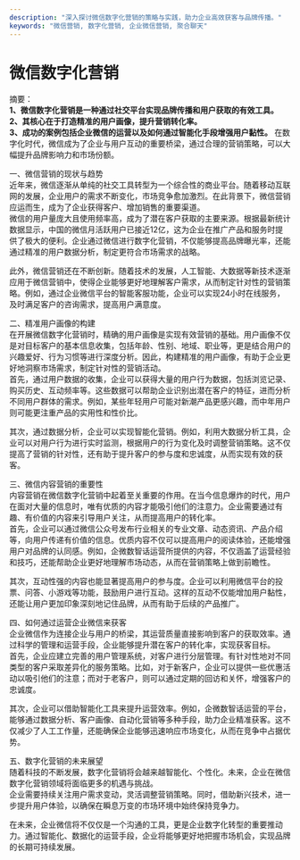 ```yaml
---
description: "深入探讨微信数字化营销的策略与实践，助力企业高效获客与品牌传播。"
keywords: "微信营销, 数字化营销, 企业微信营销, 聚合聊天"
---
```

# 微信数字化营销

摘要：  
**1、微信数字化营销是一种通过社交平台实现品牌传播和用户获取的有效工具。**  
**2、其核心在于打造精准的用户画像，提升营销转化率。**  
**3、成功的案例包括企业微信的运营以及如何通过智能化手段增强用户黏性。** 在数字化时代，微信成为了企业与用户互动的重要桥梁，通过合理的营销策略，可以大幅提升品牌影响力和市场份额。

一、微信营销的现状与趋势  
近年来，微信逐渐从单纯的社交工具转型为一个综合性的商业平台。随着移动互联网的发展，企业用户的需求不断变化，市场竞争愈加激烈。在此背景下，微信营销应运而生，成为了企业获得客户、增加销售的重要渠道。  
微信的用户量庞大且使用频率高，成为了潜在客户获取的主要来源。根据最新统计数据显示，中国的微信月活跃用户已接近12亿，这为企业在推广产品和服务时提供了极大的便利。企业通过微信进行数字化营销，不仅能够提高品牌曝光率，还能通过精准的用户数据分析，制定更符合市场需求的战略。

此外，微信营销还在不断创新。随着技术的发展，人工智能、大数据等新技术逐渐应用于微信营销中，使得企业能够更好地理解客户需求，从而制定针对性的营销策略。例如，通过企业微信平台的智能客服功能，企业可以实现24小时在线服务，及时满足客户的咨询需求，提高用户满意度。

二、精准用户画像的构建  
在开展微信数字化营销时，精确的用户画像是实现有效营销的基础。用户画像不仅是对目标客户的基本信息收集，包括年龄、性别、地域、职业等，更是结合用户的兴趣爱好、行为习惯等进行深度分析。因此，构建精准的用户画像，有助于企业更好地洞察市场需求，制定针对性的营销活动。  
首先，通过用户数据的收集，企业可以获得大量的用户行为数据，包括浏览记录、购买历史、互动频率等。这些数据可以帮助企业识别出潜在客户的特征，进而分析不同用户群体的需求。例如，某些年轻用户可能对新潮产品更感兴趣，而中年用户则可能更注重产品的实用性和性价比。

其次，通过数据分析，企业可以实现智能化营销。例如，利用大数据分析工具，企业可以对用户行为进行实时监测，根据用户的行为变化及时调整营销策略。这不仅提高了营销的针对性，还有助于提升客户的参与度和忠诚度，从而实现有效的获客。

三、微信内容营销的重要性  
内容营销在微信数字化营销中起着至关重要的作用。在当今信息爆炸的时代，用户在面对大量的信息时，唯有优质的内容才能吸引他们的注意力。企业需要通过有趣、有价值的内容来引导用户关注，从而提高用户的转化率。  
首先，企业可以通过微信公众号发布行业相关的专业文章、动态资讯、产品介绍等，向用户传递有价值的信息。优质内容不仅可以提高用户的阅读体验，还能增强用户对品牌的认同感。例如，企微数智话运营所提供的内容，不仅涵盖了运营经验和技巧，还能帮助企业更好地理解市场动态，从而在营销策略上做到前瞻性。

其次，互动性强的内容也能显著提高用户的参与度。企业可以利用微信平台的投票、问答、小游戏等功能，鼓励用户进行互动。这样的互动不仅能增加用户黏性，还能让用户更加印象深刻地记住品牌，从而有助于后续的产品推广。

四、如何通过运营企业微信来获客  
企业微信作为连接企业与用户的桥梁，其运营质量直接影响到客户的获取效率。通过科学的管理和运营手段，企业能够提升潜在客户的转化率，实现获客目标。  
首先，企业应建立完善的用户管理系统，对客户进行分层管理。有针对性地对不同类型的客户采取差异化的服务策略。比如，对于新客户，企业可以提供一些优惠活动以吸引他们的注意；而对于老客户，则可以通过定期的回访和关怀，增强客户的忠诚度。

其次，企业可以借助智能化工具来提升运营效率。例如，企微数智话运营的平台，能够通过数据分析、客户画像、自动化营销等多种手段，助力企业精准获客。这不仅减少了人工工作量，还能确保企业能够迅速响应市场变化，从而在竞争中占据优势。

五、数字化营销的未来展望  
随着科技的不断发展，数字化营销将会越来越智能化、个性化。未来，企业在微信数字化营销领域将面临更多的机遇与挑战。  
企业需要持续关注用户需求变动，灵活调整营销策略。同时，借助新兴技术，进一步提升用户体验，以确保在瞬息万变的市场环境中始终保持竞争力。

在未来，企业微信将不仅仅是一个沟通的工具，更是企业数字化转型的重要推动力。通过智能化、数据化的运营手段，企业将能够更好地把握市场机会，实现品牌的长期可持续发展。
